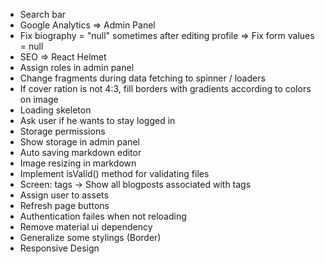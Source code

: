 * Search bar
* Google Analytics => Admin Panel
* Fix biography = "null" sometimes after editing profile => Fix form values = null
* SEO => React Helmet
* Assign roles in admin panel
* Change fragments during data fetching to spinner / loaders
* If cover ration is not 4:3, fill borders with gradients according to colors on image
* Loading skeleton
* Ask user if he wants to stay logged in
* Storage permissions
* Show storage in admin panel
* Auto saving markdown editor
* Image resizing in markdown
* Implement isValid() method for validating files
* Screen: tags -> Show all blogposts associated with tags
* Assign user to assets
* Refresh page buttons
* Authentication failes when not reloading
* Remove material ui dependency
* Generalize some stylings (Border)
* Responsive Design